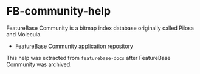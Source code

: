 # FB-community-help
FeatureBase Community is a bitmap index database originally called Pilosa and Molecula.

* [FeatureBase Community application repository](https://github.com/FeatureBaseDB/featurebase)

This help was extracted from `featurebase-docs` after FeatureBase Community was archived.

